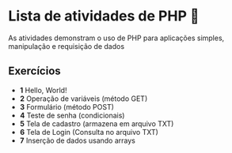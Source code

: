 # Lista de atividades de PHP 🐘
As atividades demonstram o uso de PHP para aplicações simples, manipulação e requisição de dados

## Exercícios
* __1__ Hello, World!
* __2__ Operação de variáveis (método GET)
* __3__ Formulário (método POST)
* __4__ Teste de senha (condicionais)
* __5__ Tela de cadastro (armazena em arquivo TXT)
* __6__ Tela de Login (Consulta no arquivo TXT)
* __7__ Inserção de dados usando arrays
